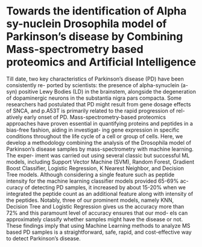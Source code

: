 # Towards the identification of Alpha sy-nuclein Drosophila model of Parkinson’s disease by Combining Mass-spectrometry based proteomics and Artificial Intelligence
Till date, two key characteristics of Parkinson’s disease (PD) have been consistently re-
ported by scientists: the presence of alpha-synuclein (a-syn) positive Lewy Bodies (LD)
in the brainstem, alongside the degeneration of dopaminergic neurons in the substantia
nigra pars compacta. Some researchers had postulated that PD might result from gene
dosage effects of SNCA, and p.A53T is primarily related to the rapid progression of rel-
atively early onset of PD. Mass-spectrometry-based proteomics approaches have proven
essential in quantifying proteins and peptides in a bias-free fashion, aiding in investigat-
ing gene expression in specific conditions throughout the life cycle of a cell or group of
cells. Here, we develop a methodology combining the analysis of the Drosophila model
of Parkinson’s disease samples by mass-spectrometry with machine learning. The exper-
iment was carried out using several classic but successful ML models, including Support
Vector Machine (SVM), Random Forest, Gradient Boost Classifier, Logistic Regression,
K Nearest Neighbor, and Decision Tree models. Although considering a single feature
such as peptide intensity for the machine learning classifier models provided 65-69% ac-
curacy of detecting PD samples, it increased by about 15-20% when we integrated the
peptide count as an additional feature along with intensity of the peptides. Notably, three
of our prominent models, namely KNN, Decision Tree and Logistic Regression gives us
the accuracy more than 72% and this paramount level of accuracy ensures that our mod-
els can approximately classify whether samples might have the disease or not. These
findings imply that using Machine Learning methods to analyze MS based PD samples
is a straightforward, safe, rapid, and cost-effective way to detect Parkinson’s disease.

